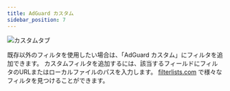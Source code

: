 ```yaml
---
title: AdGuard カスタム
sidebar_position: 7
---
```


![カスタムタブ](https://cdn.adtidy.org/public/Adguard/Blog/AG_for_Safari_in-depth_review/AGCustom.png)

既存以外のフィルタを使用したい場合は、「AdGuard カスタム」にフィルタを追加できます。 カスタムフィルタを追加するには、該当するフィールドにフィルタのURLまたはローカルファイルのパスを入力します。 [filterlists.com](https://filterlists.com) で様々なフィルタを見つけることができます。
